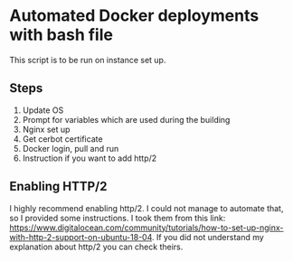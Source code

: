 # Automated Docker deployments with bash file

This script is to be run on instance set up.

## Steps

1. Update OS
2. Prompt for variables which are used during the building
3. Nginx set up
4. Get cerbot certificate
5. Docker login, pull and run
6. Instruction if you want to add http/2

## Enabling HTTP/2

I highly recommend enabling http/2. I could not manage to automate that, so I provided some instructions.
I took them from this link: https://www.digitalocean.com/community/tutorials/how-to-set-up-nginx-with-http-2-support-on-ubuntu-18-04.
If you did not understand my explanation about http/2 you can check theirs.
